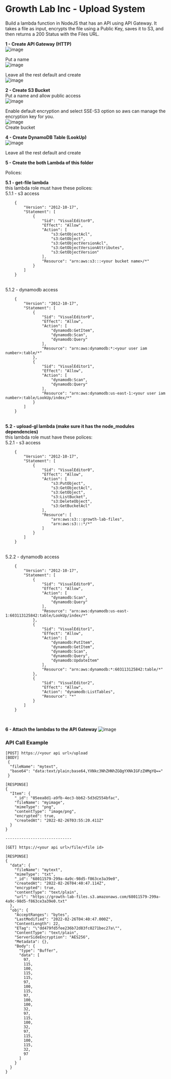 # Growth Lab Inc - Upload System


Build a lambda function in NodeJS that has an API using API Gateway. It takes a file as input, encrypts the file using a Public Key, saves it to S3, and then returns a 200 Status with the Files URL.


<b>1 - Create API Gateway (HTTP)</b> <br />
![image](https://user-images.githubusercontent.com/63565773/155828571-53c4ec0b-86c8-4603-80ae-ef211c292f94.png)

Put a name  <br />
![image](https://user-images.githubusercontent.com/63565773/155828579-d4eb7daa-4ae9-4124-a62f-919aa5a74412.png)

Leave all the rest default and create  <br />
![image](https://user-images.githubusercontent.com/63565773/155828588-bdee9e92-1cb2-490c-a315-4df98d353281.png)

<b>2 - Create S3 Bucket</b> <br />
Put a name and allow public access  <br />
![image](https://user-images.githubusercontent.com/63565773/155828597-0ddc7280-4a6e-4ca6-b664-d86881694ca6.png)

Enable default encryption and select SSE-S3 option so aws can manage the encryption key for you.  <br />
![image](https://user-images.githubusercontent.com/63565773/155828604-b310a672-7639-471e-85fb-70bfe39aaeff.png)
 <br />
Create bucket

<b>4 - Create DynamoDB Table (LookUp) </b> <br />
![image](https://user-images.githubusercontent.com/63565773/155828611-ffe159bb-e4a8-4805-b32a-5f211102f37f.png)

Leave all the rest default and create

<b>5 - Create the both Lambda of this folder </b> <br />

Polices:

<b>5.1 - get-file lambda</b> <br />
this lambda role must have these polices: <br />
5.1.1 - s3 access <br />
        
        {
            "Version": "2012-10-17",
            "Statement": [
                {
                    "Sid": "VisualEditor0",
                    "Effect": "Allow",
                    "Action": [
                        "s3:GetObjectAcl",
                        "s3:GetObject",
                        "s3:GetObjectVersionAcl",
                        "s3:GetObjectVersionAttributes",
                        "s3:GetObjectVersion"
                    ],
                    "Resource": "arn:aws:s3:::<your bucket name>/*"
                }
            ]
        }
     
<br />
5.1.2 - dynamodb access <br />
    
        {
            "Version": "2012-10-17",
            "Statement": [
                {
                    "Sid": "VisualEditor0",
                    "Effect": "Allow",
                    "Action": [
                        "dynamodb:GetItem",
                        "dynamodb:Scan",
                        "dynamodb:Query"
                    ],
                    "Resource": "arn:aws:dynamodb:*:<your user iam number>:table/*"
                },
                {
                    "Sid": "VisualEditor1",
                    "Effect": "Allow",
                    "Action": [
                        "dynamodb:Scan",
                        "dynamodb:Query"
                    ],
                    "Resource": "arn:aws:dynamodb:us-east-1:<your user iam number>:table/LookUp/index/*"
                }
            ]
        }
<br />
<b>5.2 - upload-gl lambda (make sure it has the node_modules dependencies) </b> <br />
this lambda role must have these polices: <br />
5.2.1 - s3 access <br />
        
        {
            "Version": "2012-10-17",
            "Statement": [
                {
                    "Sid": "VisualEditor0",
                    "Effect": "Allow",
                    "Action": [
                        "s3:PutObject",
                        "s3:GetObjectAcl",
                        "s3:GetObject",
                        "s3:ListBucket",
                        "s3:DeleteObject",
                        "s3:GetBucketAcl"
                    ],
                    "Resource": [
                        "arn:aws:s3:::growth-lab-files",
                        "arn:aws:s3:::*/*"
                    ]
                }
            ]
        }
<br />
5.2.2 - dynamodb access <br />
        
        {
            "Version": "2012-10-17",
            "Statement": [
                {
                    "Sid": "VisualEditor0",
                    "Effect": "Allow",
                    "Action": [
                        "dynamodb:Scan",
                        "dynamodb:Query"
                    ],
                    "Resource": "arn:aws:dynamodb:us-east-1:603113125842:table/LookUp/index/*"
                },
                {
                    "Sid": "VisualEditor1",
                    "Effect": "Allow",
                    "Action": [
                        "dynamodb:PutItem",
                        "dynamodb:GetItem",
                        "dynamodb:Scan",
                        "dynamodb:Query",
                        "dynamodb:UpdateItem"
                    ],
                    "Resource": "arn:aws:dynamodb:*:603113125842:table/*"
                },
                {
                    "Sid": "VisualEditor2",
                    "Effect": "Allow",
                    "Action": "dynamodb:ListTables",
                    "Resource": "*"
                }
            ]
        }
        
<br />

<b>6 - Attach the lambdas to the API Gateway</b>
![image](https://user-images.githubusercontent.com/63565773/155828838-15b281d8-04a9-40c4-9d3b-7e5ec439380a.png)

### API Call Example
```
[POST] https://<your api url>/upload
[BODY] 
 {
  "fileName": "mytext",
  "base64": "data:text/plain;base64,YXNkc3NhZHNhZGQgYXNkIGFzZHMgYQ=="
 }
 
[RESPONSE]
{
  "Item": {
    "_id": "05eea8d1-a9fb-4ec3-bb62-5d3d2554bfac",
    "fileName": "myimage",
    "mimeType": "png",
    "contentType": "image/png",
    "encrypted": true,
    "createdAt": "2022-02-26T03:55:20.411Z"
  }
}

-----------------------------

[GET] https://<your api url>/file/<file id>

[RESPONSE]
{
  "data": {
    "fileName": "mytext",
    "mimeType": "txt",
    "_id": "68011579-299a-4a9c-98d5-f863ce3a39e0",
    "createdAt": "2022-02-26T04:40:47.114Z",
    "encrypted": true,
    "contentType": "text/plain",
    "url": "https://growth-lab-files.s3.amazonaws.com/68011579-299a-4a9c-98d5-f863ce3a39e0.txt"
  },
  "obj": {
    "AcceptRanges": "bytes",
    "LastModified": "2022-02-26T04:40:47.000Z",
    "ContentLength": 22,
    "ETag": "\"dd479fd5fee236b72d83fc0271bec27a\"",
    "ContentType": "text/plain",
    "ServerSideEncryption": "AES256",
    "Metadata": {},
    "Body": {
      "type": "Buffer",
      "data": [
        97,
        115,
        100,
        115,
        115,
        97,
        100,
        115,
        97,
        100,
        100,
        32,
        97,
        115,
        100,
        32,
        97,
        115,
        100,
        115,
        32,
        97
      ]
    }
  }
}
```


